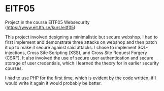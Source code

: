 # EITF05
Project in the course EITF05 Websecurity (https://www.eit.lth.se/kurs/eitf05)

This project involved designing a minimalistic but secure webshop. I had to first implement and demonstrate three attacks on webshop and then patch it up to make it secure against said attacks. I chose to implement SQL-injections, Cross Site Sqripting (XSS), and Cross Site Request Forgery (CSRF). It also involved the use of secure user authentication and secure storage of user credentials, which I learned the theory for in earlier security courses.

I had to use PHP for the first time, which is evident by the code written, if I would write it again it would probably be better. 
